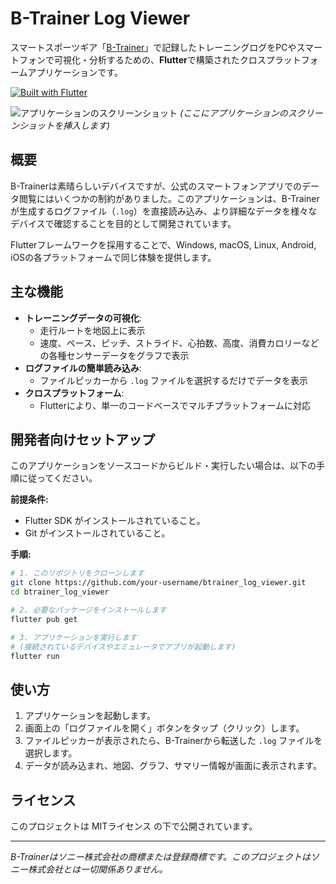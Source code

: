 # B-Trainer Log Viewer

スマートスポーツギア「[B-Trainer](https://www.sony.jp/b-trainer/)」で記録したトレーニングログをPCやスマートフォンで可視化・分析するための、**Flutter**で構築されたクロスプラットフォームアプリケーションです。

[![Built with Flutter](https://img.shields.io/badge/Built%20with-Flutter-02569B?style=for-the-badge&logo=flutter)](https://flutter.dev)

![アプリケーションのスクリーンショット](https://via.placeholder.com/800x450.png?text=Application+Screenshot)
*(ここにアプリケーションのスクリーンショットを挿入します)*

## 概要

B-Trainerは素晴らしいデバイスですが、公式のスマートフォンアプリでのデータ閲覧にはいくつかの制約がありました。このアプリケーションは、B-Trainerが生成するログファイル（`.log`）を直接読み込み、より詳細なデータを様々なデバイスで確認することを目的として開発されています。

Flutterフレームワークを採用することで、Windows, macOS, Linux, Android, iOSの各プラットフォームで同じ体験を提供します。

## 主な機能

- **トレーニングデータの可視化**:
  - 走行ルートを地図上に表示
  - 速度、ペース、ピッチ、ストライド、心拍数、高度、消費カロリーなどの各種センサーデータをグラフで表示
- **ログファイルの簡単読み込み**:
  - ファイルピッカーから `.log` ファイルを選択するだけでデータを表示
- **クロスプラットフォーム**:
  - Flutterにより、単一のコードベースでマルチプラットフォームに対応

## 開発者向けセットアップ

このアプリケーションをソースコードからビルド・実行したい場合は、以下の手順に従ってください。

**前提条件:**
- Flutter SDK がインストールされていること。
- Git がインストールされていること。

**手順:**
```bash
# 1. このリポジトリをクローンします
git clone https://github.com/your-username/btrainer_log_viewer.git
cd btrainer_log_viewer

# 2. 必要なパッケージをインストールします
flutter pub get

# 3. アプリケーションを実行します
# (接続されているデバイスやエミュレータでアプリが起動します)
flutter run
```

## 使い方

1.  アプリケーションを起動します。
2.  画面上の「ログファイルを開く」ボタンをタップ（クリック）します。
3.  ファイルピッカーが表示されたら、B-Trainerから転送した `.log` ファイルを選択します。
4.  データが読み込まれ、地図、グラフ、サマリー情報が画面に表示されます。

## ライセンス

このプロジェクトは MITライセンス の下で公開されています。

---
*B-Trainerはソニー株式会社の商標または登録商標です。このプロジェクトはソニー株式会社とは一切関係ありません。*

